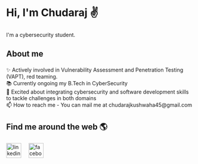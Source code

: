 <h1 align="left">Hi, I'm Chudaraj ✌️</h1>

###

<p align="left">I'm a cybersecurity student.</p>

###

<h2 align="left">About me</h2>

###

<p align="left">✨ Actively involved in Vulnerability Assessment and Penetration Testing (VAPT), red teaming.<br>📚 Currently ongoing my B.Tech in CyberSecurity<br>💬 Excited about integrating cybersecurity and software development skills to tackle challenges in both domains<br>📫 How to reach me - You can mail me at chudarajkushwaha45@gmail.com</p>

###

<h2 align="left">Find me around the web 🌎</h2>

###

<div align="left">
  <img src="https://cdn.jsdelivr.net/gh/devicons/devicon/icons/linkedin/linkedin-original.svg" height="40" alt="linkedin logo"  />
  <img width="12" />
  <img src="https://cdn.jsdelivr.net/gh/devicons/devicon/icons/facebook/facebook-original.svg" height="40" alt="facebook logo"  />
</div>

###
